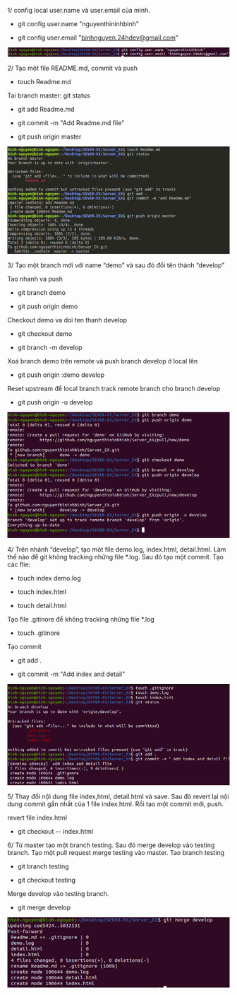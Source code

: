 1/ config local user.name và user.email của mình.

- git config user.name "nguyenthininhbinh"

- git config user.email "binhnguyen.24hdev@gmail.com"

![Text Image](img/cof.png)

2/ Tạo một file README.md, commit và push

- touch Readme.md

Tai branch master:
git status

- git add Readme.md

- git commit -m "Add Readme.md file"

- git push origin master

![Text Image](img/readme.png)

3/ Tạo một branch mới với name “demo” và sau đó đổi tên thành “develop”

Tao nhanh va push

- git branch demo

- git push origin demo

Checkout demo va doi ten thanh develop

- git checkout demo

- git branch -m develop

Xoá branch demo trên remote và push branch develop ở local lên

- git push origin :demo develop

Reset upstream để local branch track remote branch cho branch develop

- git push origin -u develop

![Text Image](img/br.png)

4/ Trên nhánh “develop”, tạo môt file demo.log, index.html, detail.html. Làm thế nào để git không tracking những file \*.log. Sau đó tạo một commit.
Tạo các flie:

- touch index demo.log

- touch index.html

- touch detail.html

Tạo file .gitinore để không tracking những file \*.log

- touch .gitinore

Tạo commit

- git add .

- git commit -m "Add index and detail"

![Text Image](img/re.png)

5/ Thay đổi nội dung file index,html, detail.html và save. Sau đó revert lại nội dung commit gần nhất của 1 file index.html. Rồi tạo một commit mới, push.

revert file index.html

- git checkout -- index.html

6/ Từ master tạo một branch testing. Sau đó merge develop vào testing branch. Tạo một pull request merge testing vào master.
Tao branch testing

- git branch testing

- git checkout testing

Merge develop vào testing branch.

- git merge develop

![Text Image](img/merge.png)
